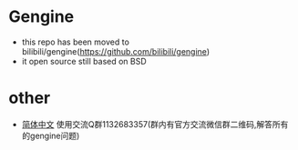 
# Gengine
- this repo has been moved to bilibili/gengine(https://github.com/bilibili/gengine) 
- it open source still based on BSD

# other
- [简体中文](README_zh.md) 使用交流Q群1132683357(群内有官方交流微信群二维码,解答所有的gengine问题)